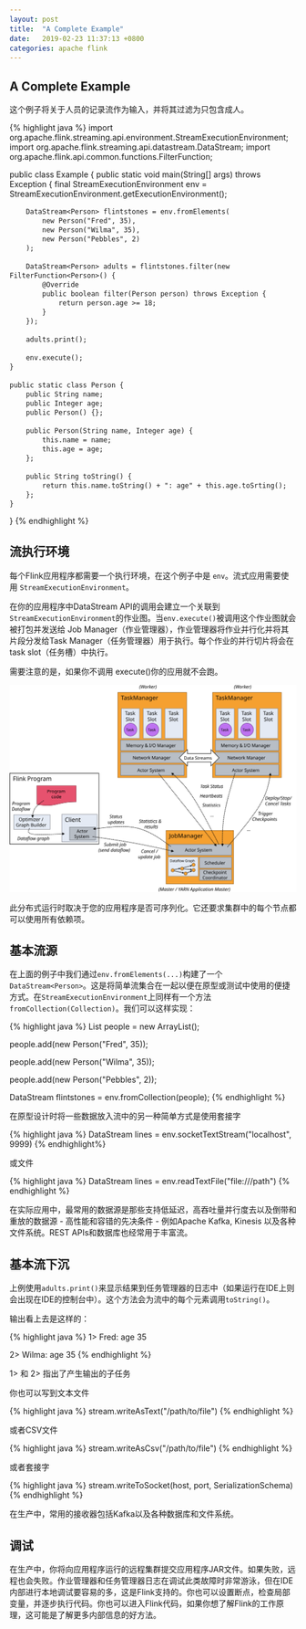 ```yaml
---
layout: post
title:  "A Complete Example"
date:   2019-02-23 11:37:13 +0800
categories: apache flink
---
```


## A Complete Example

这个例子将关于人员的记录流作为输入，并将其过滤为只包含成人。

{% highlight java %}
import org.apache.flink.streaming.api.environment.StreamExecutionEnvironment;
import org.apache.flink.streaming.api.datastream.DataStream;
import org.apache.flink.api.common.functions.FilterFunction;

public class Example {
    public static void main(String[] args) throws Exception {
        final StreamExecutionEnvironment env = StreamExecutionEnvironment.getExecutionEnvironment();

        DataStream<Person> flintstones = env.fromElements(
            new Person("Fred", 35),
            new Person("Wilma", 35),
            new Person("Pebbles", 2)
        );

        DataStream<Person> adults = flintstones.filter(new FilterFunction<Person>() {
            @Override
            public boolean filter(Person person) throws Exception {
                return person.age >= 18;
            }
        });

        adults.print();

        env.execute();
    }

    public static class Person {
        public String name;
        public Integer age;
        public Person() {};

        public Person(String name, Integer age) {
            this.name = name;
            this.age = age;
        };

        public String toString() {
            return this.name.toString() + ": age" + this.age.toSrting();
        };
    }
}
{% endhighlight %}

## 流执行环境

每个Flink应用程序都需要一个执行环境，在这个例子中是 `env`。流式应用需要使用 `StreamExecutionEnvironment`。

在你的应用程序中DataStream API的调用会建立一个关联到`StreamExecutionEnvironment`的作业图。当`env.execute()`被调用这个作业图就会被打包并发送给 Job Manager（作业管理器），作业管理器将作业并行化并将其片段分发给Task Manager（任务管理器）用于执行。每个作业的并行切片将会在task slot（任务槽）中执行。

需要注意的是，如果你不调用 execute()你的应用就不会跑。

![processes](/assets/image/apache/flink/training/processes.svg)

此分布式运行时取决于您的应用程序是否可序列化。它还要求集群中的每个节点都可以使用所有依赖项。

## 基本流源

在上面的例子中我们通过`env.fromElements(...)`构建了一个`DataStream<Person>`。这是将简单流集合在一起以便在原型或测试中使用的便捷方式。在`StreamExecutionEnvironment`上同样有一个方法`fromCollection(Collection)`。我们可以这样实现：

{% highlight java %}
List<Person> people = new ArrayList<Person>();

people.add(new Person("Fred", 35));

people.add(new Person("Wilma", 35));

people.add(new Person("Pebbles", 2));

DataStream<Person> flintstones = env.fromCollection(people);
{% endhighlight %}

在原型设计时将一些数据放入流中的另一种简单方式是使用套接字

{% highlight java %}
DataStream<String> lines = env.socketTextStream("localhost", 9999)
{% endhighlight%}

或文件

{% highlight java %}
DataStream<String> lines = env.readTextFile("file:///path")
{% endhighlight %}

在实际应用中，最常用的数据源是那些支持低延迟，高吞吐量并行度去以及倒带和重放的数据源 - 高性能和容错的先决条件 - 例如Apache Kafka, Kinesis 以及各种文件系统。REST APIs和数据库也经常用于丰富流。

## 基本流下沉

上例使用`adults.print()`来显示结果到任务管理器的日志中（如果运行在IDE上则会出现在IDE的控制台中）。这个方法会为流中的每个元素调用`toString()`。

输出看上去是这样的：

{% highlight java %}
1> Fred: age 35

2> Wilma: age 35
{% endhighlight %}

1> 和 2> 指出了产生输出的子任务

你也可以写到文本文件

{% highlight java %}
stream.writeAsText("/path/to/file")
{% endhighlight %}

或者CSV文件

{% highlight java %}
stream.writeAsCsv("/path/to/file")
{% endhighlight %}

或者套接字

{% highlight java %}
stream.writeToSocket(host, port, SerializationSchema)
{% endhighlight %}

在生产中，常用的接收器包括Kafka以及各种数据库和文件系统。

## 调试

在生产中，你将向应用程序运行的远程集群提交应用程序JAR文件。如果失败，远程也会失败。作业管理器和任务管理器日志在调试此类故障时非常游泳，但在IDE内部进行本地调试要容易的多，这是Flink支持的。你也可以设置断点，检查局部变量，并逐步执行代码。你也可以进入Flink代码，如果你想了解Flink的工作原理，这可能是了解更多内部信息的好方法。